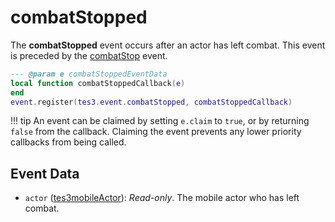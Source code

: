 # combatStopped

The **combatStopped** event occurs after an actor has left combat. This event is preceded by the [combatStop](https://mwse.github.io/MWSE/events/combatStop) event.

```lua
--- @param e combatStoppedEventData
local function combatStoppedCallback(e)
end
event.register(tes3.event.combatStopped, combatStoppedCallback)
```

!!! tip
	An event can be claimed by setting `e.claim` to `true`, or by returning `false` from the callback. Claiming the event prevents any lower priority callbacks from being called.

## Event Data

* `actor` ([tes3mobileActor](../../types/tes3mobileActor)): *Read-only*. The mobile actor who has left combat.


